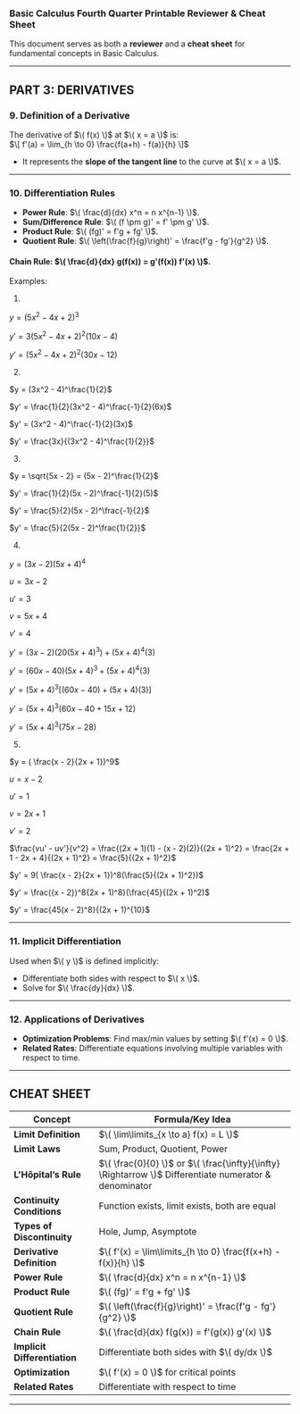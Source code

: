 ### **Basic Calculus Fourth Quarter Printable Reviewer & Cheat Sheet**  
This document serves as both a **reviewer** and a **cheat sheet** for fundamental concepts in Basic Calculus.    

---

## **PART 3: DERIVATIVES**  

### **9. Definition of a Derivative**  
The derivative of $\( f(x) \)$ at $\( x = a \)$ is:  
$\[
f'(a) = \lim_{h \to 0} \frac{f(a+h) - f(a)}{h}
\]$  
- It represents the **slope of the tangent line** to the curve at $\( x = a \)$.  

---

### **10. Differentiation Rules**  
- **Power Rule**: $\( \frac{d}{dx} x^n = n x^{n-1} \)$.  
- **Sum/Difference Rule**: $\( (f \pm g)' = f' \pm g' \)$.  
- **Product Rule**: $\( (fg)' = f'g + fg' \)$.  
- **Quotient Rule**: $\( \left(\frac{f}{g}\right)' = \frac{f'g - fg'}{g^2} \)$.
  
#### **Chain Rule**: $\( \frac{d}{dx} g(f(x)) = g'(f(x)) f'(x) \)$.  

Examples:

1.

$y = (5x^2 - 4x + 2)^3$

$y' = 3(5x^2 - 4x + 2)^2(10x - 4)$

$y' = (5x^2 - 4x + 2)^2(30x - 12)$

2.

$y = (3x^2 - 4)^\frac{1}{2}$

$y' = \frac{1}{2}(3x^2 - 4)^\frac{-1}{2}(6x)$

$y' = (3x^2 - 4)^\frac{-1}{2}(3x)$

$y' = \frac{3x}{(3x^2 - 4)^\frac{1}{2}}$

3.

$y = \sqrt{5x - 2} = (5x - 2)^\frac{1}{2}$

$y' = \frac{1}{2}(5x - 2)^\frac{-1}{2}(5)$

$y' = \frac{5}{2}(5x - 2)^\frac{-1}{2}$

$y' = \frac{5}{2(5x - 2)^\frac{1}{2}}$

4.

$y = (3x - 2)(5x + 4)^4$

$u = 3x - 2$

$u' = 3$

$v = 5x + 4$

$v' = 4$

$y' = (3x - 2)(20(5x + 4)^3) + (5x + 4)^4(3)$

$y' = (60x - 40)(5x + 4)^3 + (5x + 4)^4(3)$

$y' = (5x + 4)^3[(60x - 40) + (5x + 4)(3)]$

$y' = (5x + 4)^3(60x - 40 + 15x + 12)$

$y' = (5x + 4)^3(75x - 28)$

5.

$y = ( \frac{x - 2}{2x + 1})^9$

$u = x - 2$

$u' = 1$

$v = 2x + 1$

$v' = 2$

$\frac{vu' - uv'}{v^2} = \frac{(2x + 1)(1) - (x - 2)(2)}{(2x + 1)^2} = \frac{2x + 1 - 2x + 4}{(2x + 1)^2} = \frac{5}{(2x + 1)^2}$

$y' = 9( \frac{x - 2}{2x + 1})^8(\frac{5}{(2x + 1)^2})$

$y' = \frac({x - 2})^8{2x + 1)^8}(\frac{45}{(2x + 1)^2)$

$y' = \frac{45(x - 2)^8}{(2x + 1)^{10}$

---

### **11. Implicit Differentiation**  
Used when $\( y \)$ is defined implicitly:  
- Differentiate both sides with respect to $\( x \)$.  
- Solve for $\( \frac{dy}{dx} \)$.  

---

### **12. Applications of Derivatives**  
- **Optimization Problems**: Find max/min values by setting $\( f'(x) = 0 \)$.  
- **Related Rates**: Differentiate equations involving multiple variables with respect to time.  

---

## **CHEAT SHEET**  

| Concept | Formula/Key Idea |
|---------|-----------------|
| **Limit Definition** | $\( \lim\limits_{x \to a} f(x) = L \)$ |
| **Limit Laws** | Sum, Product, Quotient, Power |
| **L'Hôpital’s Rule** | $\( \frac{0}{0} \)$ or $\( \frac{\infty}{\infty} \Rightarrow \)$ Differentiate numerator & denominator |
| **Continuity Conditions** | Function exists, limit exists, both are equal |
| **Types of Discontinuity** | Hole, Jump, Asymptote |
| **Derivative Definition** | $\( f'(x) = \lim\limits_{h \to 0} \frac{f(x+h) - f(x)}{h} \)$ |
| **Power Rule** | $\( \frac{d}{dx} x^n = n x^{n-1} \)$ |
| **Product Rule** | $\( (fg)' = f'g + fg' \)$ |
| **Quotient Rule** | $\( \left(\frac{f}{g}\right)' = \frac{f'g - fg'}{g^2} \)$ |
| **Chain Rule** | $\( \frac{d}{dx} f(g(x)) = f'(g(x)) g'(x) \)$ |
| **Implicit Differentiation** | Differentiate both sides with $\( dy/dx \)$ |
| **Optimization** | $\( f'(x) = 0 \)$ for critical points |
| **Related Rates** | Differentiate with respect to time |

---

